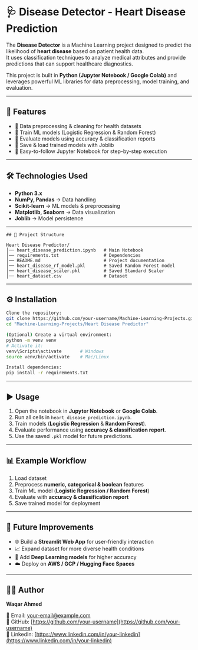 # 🩺 Disease Detector - Heart Disease Prediction

The **Disease Detector** is a Machine Learning project designed to predict the likelihood of **heart disease** based on patient health data.  
It uses classification techniques to analyze medical attributes and provide predictions that can support healthcare diagnostics.

This project is built in **Python (Jupyter Notebook / Google Colab)** and leverages powerful ML libraries for data preprocessing, model training, and evaluation.

---

## 🚀 Features
- 🔹 Data preprocessing & cleaning for health datasets  
- 🔹 Train ML models (Logistic Regression & Random Forest)  
- 🔹 Evaluate models using accuracy & classification reports  
- 🔹 Save & load trained models with Joblib  
- 🔹 Easy-to-follow Jupyter Notebook for step-by-step execution  

---

## 🛠️ Technologies Used
- **Python 3.x**  
- **NumPy, Pandas** → Data handling  
- **Scikit-learn** → ML models & preprocessing  
- **Matplotlib, Seaborn** → Data visualization  
- **Joblib** → Model persistence  

---

```
## 📂 Project Structure

Heart Disease Predictor/
│── heart_disease_prediction.ipynb   # Main Notebook
│── requirements.txt                 # Dependencies
│── README.md                        # Project documentation
│── heart_disease_rf_model.pkl       # Saved Random Forest model
│── heart_disease_scaler.pkl         # Saved Standard Scaler
│── heart_dataset.csv                # Dataset 
```
---

## ⚙️ Installation
```bash
Clone the repository:
git clone https://github.com/your-username/Machine-Learning-Projects.git
cd "Machine-Learning-Projects/Heart Disease Predictor"

(Optional) Create a virtual environment:
python -m venv venv
# Activate it:
venv\Scripts\activate       # Windows
source venv/bin/activate    # Mac/Linux

Install dependencies:
pip install -r requirements.txt
```

---

## ▶️ Usage

1. Open the notebook in **Jupyter Notebook** or **Google Colab**.  
2. Run all cells in `heart_disease_prediction.ipynb`.  
3. Train models (**Logistic Regression** & **Random Forest**).  
4. Evaluate performance using **accuracy & classification report**.  
5. Use the saved `.pkl` model for future predictions.

---

## 📊 Example Workflow

1. Load dataset  
2. Preprocess **numeric, categorical & boolean** features  
3. Train ML model (**Logistic Regression / Random Forest**)  
4. Evaluate with **accuracy & classification report**  
5. Save trained model for deployment  

---

## 🔮 Future Improvements

- 🌐 Build a **Streamlit Web App** for user-friendly interaction  
- 📈 Expand dataset for more diverse health conditions  
- 🤖 Add **Deep Learning models** for higher accuracy  
- ☁️ Deploy on **AWS / GCP / Hugging Face Spaces**  

---

## 👨‍💻 Author

**Waqar Ahmed**  

📧 Email: [your-email@example.com](mailto:your-email@example.com)  
🔗 GitHub: [https://github.com/your-username](https://github.com/your-username)  
🔗 LinkedIn: [https://www.linkedin.com/in/your-linkedin](https://www.linkedin.com/in/your-linkedin)  


